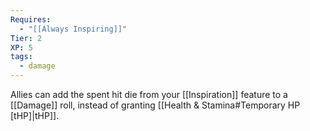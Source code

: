 ```yaml
---
Requires:
  - "[[Always Inspiring]]"
Tier: 2
XP: 5
tags:
  - damage
---
```

Allies can add the spent hit die from your [[Inspiration]] feature to a [[Damage]] roll, instead of granting [[Health & Stamina#Temporary HP [tHP]|tHP]].